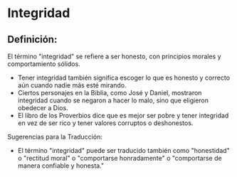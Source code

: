 # Integridad

## Definición: 

El término "integridad" se refiere a ser honesto, con principios morales y comportamiento sólidos.

* Tener integridad también significa escoger lo que es honesto y correcto aún cuando nadie más esté mirando.
* Ciertos personajes en la Biblia, como José y Daniel, mostraron integridad cuando se negaron a hacer lo malo, sino que eligieron obedecer a Dios.
* El libro de los Proverbios dice que es mejor ser pobre y tener integridad en vez de ser rico y tener valores corruptos o deshonestos.

Sugerencias para la Traducción:

* El término "integridad" puede ser traducido también como "honestidad" o "rectitud moral" o "comportarse honradamente" o "comportarse de manera confiable y honesta."

